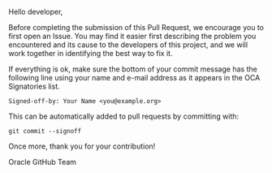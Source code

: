 Hello developer,

Before completing the submission of this Pull Request, we encourage you to first open an Issue. You may find it easier first describing the problem you encountered and its cause to the developers of this project, and we will work together in identifying the best way to fix it.

If everything is ok, make sure the bottom of your commit message has the following line using your name and e-mail address as it appears in the OCA Signatories list.

```
Signed-off-by: Your Name <you@example.org>
```

This can be automatically added to pull requests by committing with:

```
git commit --signoff
````

Once more, thank you for your contribution!

Oracle GitHub Team
